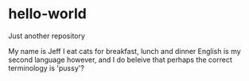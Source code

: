 # hello-world
Just another repository 

My name is Jeff
I eat cats for breakfast, lunch and dinner 
English is my second language however, and I do beleive that perhaps the correct terminology is 'pussy'?
